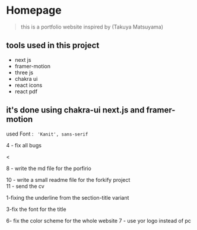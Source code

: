 # Homepage

> this is a portfolio website inspired by (Takuya Matsuyama)

## tools used in this project

- next js
- framer-motion
- three js
- chakra ui
- react icons
- react pdf

## it's done using chakra-ui next.js and framer-motion

used Font : ` 'Kanit', sans-serif`

<!-- Todo -->

4 - fix all bugs

<

8 - write the md file for the porfirio

10 - write a small readme file for the forkify project  
 11 - send the cv

<!-- bugs to be fixed  -->

1-fixing the underline from the section-title variant

<!-- 2- make the delay form the sequence while showing the Bio/work/hobbies sections in the home page -->

3-fix the font for the title

<!-- 4-fix images in the works page -->
<!-- 5-fix the layout of grid in the works page -->

6- fix the color scheme for the whole website
7 - use yor logo instead of pc
